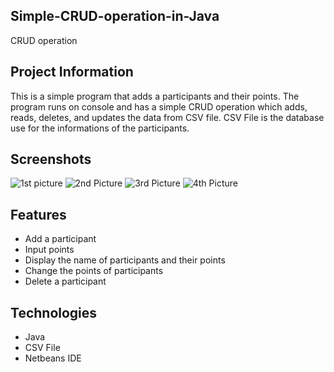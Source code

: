 ## Simple-CRUD-operation-in-Java

CRUD operation 
		
## Project Information
  This is a simple program that adds a participants and their points. The program runs on console and has a simple CRUD operation which adds, reads, deletes, and updates the data from CSV file. CSV File is the database use for the informations of the participants. 

## Screenshots

![1st picture](https://user-images.githubusercontent.com/71702837/121921144-4eabaa80-cd6b-11eb-9372-440bbf5db299.png)
![2nd Picture](https://user-images.githubusercontent.com/71702837/121921156-51a69b00-cd6b-11eb-8092-cda6f2b3a737.png)
![3rd Picture](https://user-images.githubusercontent.com/71702837/121921163-5408f500-cd6b-11eb-8a74-9d9acc71baeb.png)
![4th Picture](https://user-images.githubusercontent.com/71702837/121921168-55d2b880-cd6b-11eb-843d-7a2d91526fd1.png)


## Features
* Add a participant
* Input points
* Display the name of participants and their points
* Change the points of participants
* Delete a participant

## Technologies
* Java
* CSV File
* Netbeans IDE

